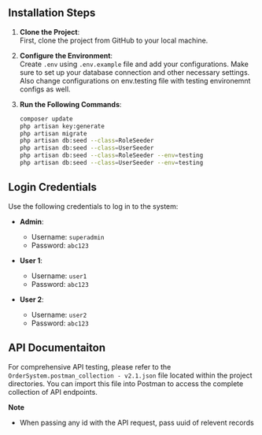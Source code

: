 ## Installation Steps

1. **Clone the Project**:  
   First, clone the project from GitHub to your local machine.

2. **Configure the Environment**:  
   Create `.env` using `.env.example` file and add your configurations. Make sure to set up your database connection and other necessary settings. Also change configurations on env.testing file with testing environemnt configs as well.

3. **Run the Following Commands**:

   ```bash
   composer update
   php artisan key:generate
   php artisan migrate
   php artisan db:seed --class=RoleSeeder
   php artisan db:seed --class=UserSeeder
   php artisan db:seed --class=RoleSeeder --env=testing
   php artisan db:seed --class=UserSeeder --env=testing

## Login Credentials

   Use the following credentials to log in to the system:
   
   - **Admin**: 
     - Username: `superadmin` 
     - Password: `abc123`
   
   - **User 1**: 
     - Username: `user1` 
     - Password: `abc123`
   
   - **User 2**: 
     - Username: `user2` 
     - Password: `abc123`

## API Documentaiton

   For comprehensive API testing, please refer to the `OrderSystem.postman_collection - v2.1.json` file located within the project directories. You can import this file into Postman to access the complete collection of API endpoints.

   **Note**
   - When passing any id with the API request, pass uuid of relevent records